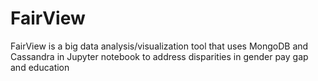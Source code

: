 # FairView
FairView is a big data analysis/visualization tool that uses MongoDB and Cassandra in Jupyter notebook to address disparities in gender pay gap and education
